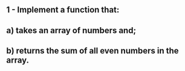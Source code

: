 ## 1 - Implement a function that:
## a) takes an array of numbers and;
## b) returns the sum of all even numbers in the array.